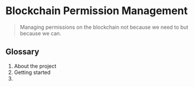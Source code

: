 # Blockchain Permission Management

> Managing permissions on the blockchain not because we need to but because we can.

## Glossary

1. About the project
2. Getting started
3. 

